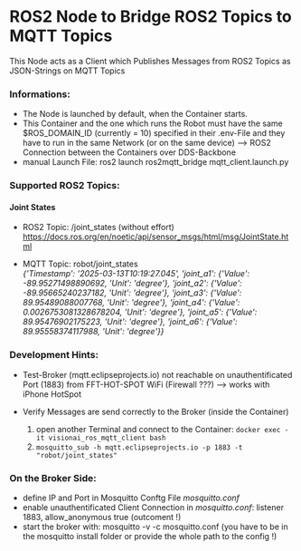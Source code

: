 # ROS2 Node to Bridge ROS2 Topics to MQTT Topics

This Node acts as a Client which Publishes Messages from ROS2 Topics as JSON-Strings on MQTT Topics

### Informations:

- The Node is launched by default, when the Container starts.
- This Container and the one which runs the Robot must have the same $ROS_DOMAIN_ID (currently = 10) specified in their .env-File and they have to run in the same Network (or on the same device)
    --> ROS2 Connection between the Containers over DDS-Backbone
- manual Launch File: ros2 launch ros2mqtt_bridge mqtt_client.launch.py

### Supported ROS2 Topics:
#### Joint States 
- ROS2 Topic: /joint_states (without effort) https://docs.ros.org/en/noetic/api/sensor_msgs/html/msg/JointState.html

- MQTT Topic: robot/joint_states  
*{'Timestamp': '2025-03-13T10:19:27.045', 'joint_a1': {'Value': -89.95271498890692, 'Unit': 'degree'}, 'joint_a2': {'Value': -89.95665240237182, 'Unit': 'degree'}, 'joint_a3': {'Value': 89.95489088007768, 'Unit': 'degree'}, 'joint_a4': {'Value': 0.0026753081328678204, 'Unit': 'degree'}, 'joint_a5': {'Value': 89.95476902175223, 'Unit': 'degree'}, 'joint_a6': {'Value': 89.95558374117988, 'Unit': 'degree'}}*

### Development Hints:
- Test-Broker (mqtt.eclipseprojects.io) not reachable on unauthentificated Port (1883) from FFT-HOT-SPOT WiFi (Firewall ???)
    --> works with iPhone HotSpot

- Verify Messages are send correctly to the Broker (inside the Container)
    1) open another Terminal and connect to the Container: ```docker exec -it visionai_ros_mqtt_client bash```
    2) ```mosquitto_sub -h mqtt.eclipseprojects.io -p 1883 -t "robot/joint_states"```


### On the Broker Side:
- define IP and Port in Mosquitto Conftg File *mosquitto.conf*
- enable unauthentificated Client Connection in *mosquitto.conf*: listener 1883, allow_anonymous true (outcoment !)
- start the broker with: mosquitto -v -c mosquitto.conf (you have to be in the mosquitto install folder or provide the whole path to the config !)
